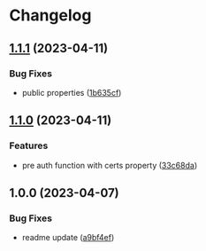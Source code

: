 # Changelog

## [1.1.1](https://github.com/ecole-oclock/keycloak-jwt-guard/compare/v1.1.0...v1.1.1) (2023-04-11)


### Bug Fixes

* public properties ([1b635cf](https://github.com/ecole-oclock/keycloak-jwt-guard/commit/1b635cf0fc590c821b79fd39016fc8430af81215))

## [1.1.0](https://github.com/ecole-oclock/keycloak-jwt-guard/compare/v1.0.0...v1.1.0) (2023-04-11)


### Features

* pre auth function with certs property ([33c68da](https://github.com/ecole-oclock/keycloak-jwt-guard/commit/33c68da658fee74071e85b670c3f5c4c3c486d60))

## 1.0.0 (2023-04-07)


### Bug Fixes

* readme update ([a9bf4ef](https://github.com/O-clock-Dev/keycloak-jwt-guard/commit/a9bf4ef3c35b979c8d050d47700f05515c4ed616))
